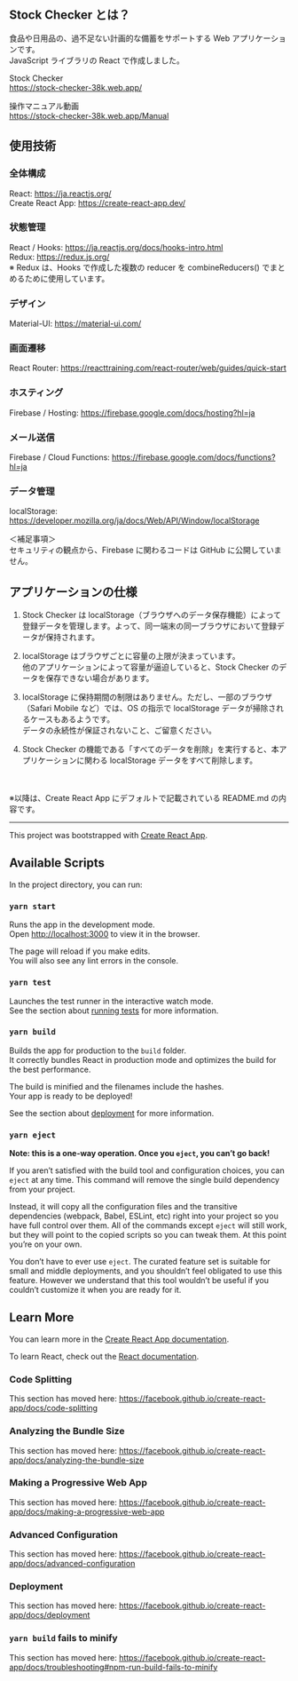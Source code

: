 ## Stock Checker とは？

食品や日用品の、過不足ない計画的な備蓄をサポートする Web アプリケーションです。<br />
JavaScript ライブラリの React で作成しました。

Stock Checker<br />
https://stock-checker-38k.web.app/

操作マニュアル動画<br />
https://stock-checker-38k.web.app/Manual

## 使用技術

### 全体構成

React: https://ja.reactjs.org/<br />
Create React App: https://create-react-app.dev/

### 状態管理

React / Hooks: https://ja.reactjs.org/docs/hooks-intro.html<br />
Redux: https://redux.js.org/<br />
※ Redux は、Hooks で作成した複数の reducer を combineReducers() でまとめるために使用しています。

### デザイン

Material-UI: https://material-ui.com/

### 画面遷移

React Router: https://reacttraining.com/react-router/web/guides/quick-start

### ホスティング

Firebase / Hosting: https://firebase.google.com/docs/hosting?hl=ja

### メール送信

Firebase / Cloud Functions: https://firebase.google.com/docs/functions?hl=ja

### データ管理

localStorage: https://developer.mozilla.org/ja/docs/Web/API/Window/localStorage

＜補足事項＞<br />
セキュリティの観点から、Firebase に関わるコードは GitHub に公開していません。

## アプリケーションの仕様

1. Stock Checker は localStorage（ブラウザへのデータ保存機能）によって登録データを管理します。よって、同一端末の同一ブラウザにおいて登録データが保持されます。

1. localStorage はブラウザごとに容量の上限が決まっています。<br />
他のアプリケーションによって容量が逼迫していると、Stock Checker のデータを保存できない場合があります。

1. localStorage に保持期間の制限はありません。ただし、一部のブラウザ（Safari Mobile など）では、OS の指示で localStorage データが掃除されるケースもあるようです。<br />
データの永続性が保証されないこと、ご留意ください。

1. Stock Checker の機能である「すべてのデータを削除」を実行すると、本アプリケーションに関わる localStorage データをすべて削除します。

<br />
<br />
※以降は、Create React App にデフォルトで記載されている README.md の内容です。

***

This project was bootstrapped with [Create React App](https://github.com/facebook/create-react-app).

## Available Scripts

In the project directory, you can run:

### `yarn start`

Runs the app in the development mode.<br />
Open [http://localhost:3000](http://localhost:3000) to view it in the browser.

The page will reload if you make edits.<br />
You will also see any lint errors in the console.

### `yarn test`

Launches the test runner in the interactive watch mode.<br />
See the section about [running tests](https://facebook.github.io/create-react-app/docs/running-tests) for more information.

### `yarn build`

Builds the app for production to the `build` folder.<br />
It correctly bundles React in production mode and optimizes the build for the best performance.

The build is minified and the filenames include the hashes.<br />
Your app is ready to be deployed!

See the section about [deployment](https://facebook.github.io/create-react-app/docs/deployment) for more information.

### `yarn eject`

**Note: this is a one-way operation. Once you `eject`, you can’t go back!**

If you aren’t satisfied with the build tool and configuration choices, you can `eject` at any time. This command will remove the single build dependency from your project.

Instead, it will copy all the configuration files and the transitive dependencies (webpack, Babel, ESLint, etc) right into your project so you have full control over them. All of the commands except `eject` will still work, but they will point to the copied scripts so you can tweak them. At this point you’re on your own.

You don’t have to ever use `eject`. The curated feature set is suitable for small and middle deployments, and you shouldn’t feel obligated to use this feature. However we understand that this tool wouldn’t be useful if you couldn’t customize it when you are ready for it.

## Learn More

You can learn more in the [Create React App documentation](https://facebook.github.io/create-react-app/docs/getting-started).

To learn React, check out the [React documentation](https://reactjs.org/).

### Code Splitting

This section has moved here: https://facebook.github.io/create-react-app/docs/code-splitting

### Analyzing the Bundle Size

This section has moved here: https://facebook.github.io/create-react-app/docs/analyzing-the-bundle-size

### Making a Progressive Web App

This section has moved here: https://facebook.github.io/create-react-app/docs/making-a-progressive-web-app

### Advanced Configuration

This section has moved here: https://facebook.github.io/create-react-app/docs/advanced-configuration

### Deployment

This section has moved here: https://facebook.github.io/create-react-app/docs/deployment

### `yarn build` fails to minify

This section has moved here: https://facebook.github.io/create-react-app/docs/troubleshooting#npm-run-build-fails-to-minify
